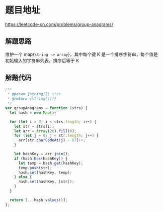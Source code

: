 # 题目地址

https://leetcode-cn.com/problems/group-anagrams/

## 解题思路

维护一个 map{`string -> array`}，其中每个键 K 是一个排序字符串，每个值是初始输入的字符串列表，排序后等于 K

## 解题代码

```js
/**
 * @param {string[]} strs
 * @return {string[][]}
 */
var groupAnagrams = function (strs) {
  let hash = new Map();

  for (let i = 0; i < strs.length; i++) {
    let str = strs[i];
    let arr = Array(26).fill(0);
    for (let j = 0; j < str.length; j++) {
      arr[str.charCodeAt(j) - 97]++;
    }

    let hashKey = arr.join();
    if (hash.has(hashKey)) {
      let temp = hash.get(hashKey);
      temp.push(str);
      hash.set(hashKey, temp);
    } else {
      hash.set(hashKey, [str]);
    }
  }

  return [...hash.values()];
};
```
